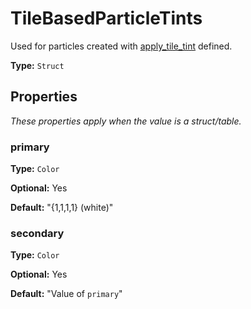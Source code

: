 # TileBasedParticleTints

Used for particles created with [apply_tile_tint](prototype:CreateParticleTriggerEffectItem::apply_tile_tint) defined.

**Type:** `Struct`

## Properties

*These properties apply when the value is a struct/table.*

### primary

**Type:** `Color`

**Optional:** Yes

**Default:** "{1,1,1,1} (white)"

### secondary

**Type:** `Color`

**Optional:** Yes

**Default:** "Value of `primary`"

